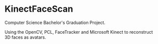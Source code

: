 # KinectFaceScan
Computer Science Bachelor's Graduation Project.

Using the OpenCV, PCL, FaceTracker and Microsoft Kinect to reconstruct 3D faces as avatars.
